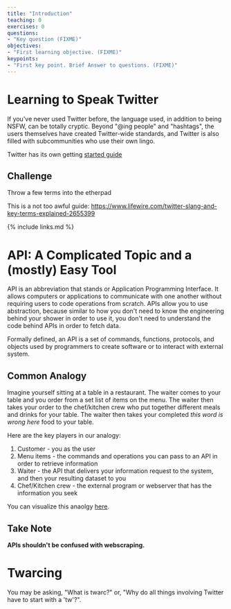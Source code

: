 ```yaml
---
title: "Introduction"
teaching: 0
exercises: 0
questions:
- "Key question (FIXME)"
objectives:
- "First learning objective. (FIXME)"
keypoints:
- "First key point. Brief Answer to questions. (FIXME)"
---
```



# Learning to Speak Twitter

If you've never used Twitter before, the language used, in addition to 
being NSFW, can be totally cryptic. Beyond "@ing people" and 
"hashtags", the users themselves have created Twitter-wide standards, and
Twitter is also filled with subcommunities who use their own 
lingo.

Twitter has its own getting [started guide](https://help.twitter.com/en/resources/twitter-guide/twitter-101/speak-the-language-of-twitter-twitter-help)

## Challenge
Throw a few terms into the etherpad

This is a not too awful guide:
https://www.lifewire.com/twitter-slang-and-key-terms-explained-2655399


{% include links.md %}

# API: A Complicated Topic and a (mostly) Easy Tool

API is an abbreviation that stands or Application Programming Interface. It allows computers or applications to communicate with one another without requiring users to code operations from scratch. APIs allow you to use abstraction, because similar to how you don't need to know the engineering behind your shower in order to use it, you don't need to understand the code behind APIs in order to fetch data. 

Formally defined, an API is a set of commands, functions, protocols, and objects used by programmers to create software or to interact with external system.

## Common Analogy

Imagine yourself sitting at a table in a restaurant. The waiter comes to your table and you order from a set list of items on the menu. The waiter then takes your order to the chef/kitchen crew who put together different meals and drinks for your table. The waiter then takes your completed *this word is wrong here* food to your table. 

Here are the key players in our analogy:
1. Customer - you as the user
2. Menu items - the commands and operations you can pass to an API in order to retrieve information
3. Waiter - the API that delivers your information request to the system, and then your resulting dataset to you 
4. Chef/Kitchen crew - the external program or webserver that has the information you seek

You can visualize this anaolgy [here](https://www.mulesoft.com/resources/api/what-is-an-api).

## Take Note
**APIs shouldn't be confused with webscraping.**


# Twarcing

You may be asking, "What is twarc?" or, "Why do all things involving Twitter have to start with a 'tw'?". 



